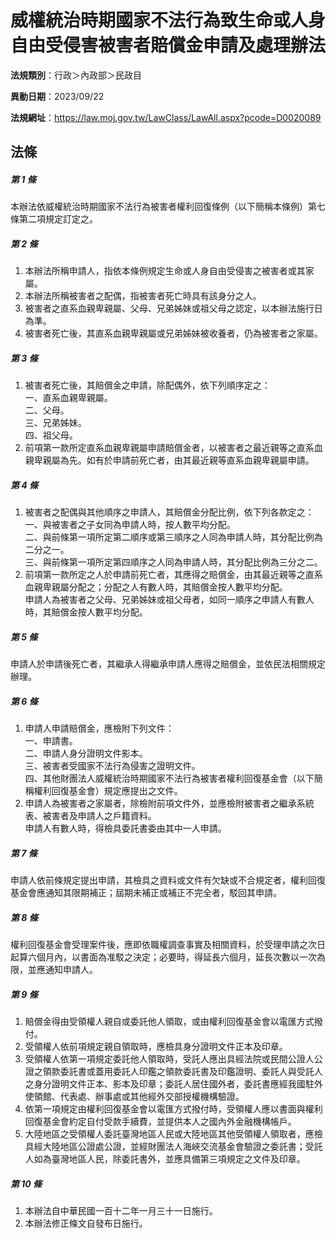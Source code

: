 # 威權統治時期國家不法行為致生命或人身自由受侵害被害者賠償金申請及處理辦法

**法規類別**：行政＞內政部＞民政目

**異動日期**：2023/09/22  

**法規網址**：https://law.moj.gov.tw/LawClass/LawAll.aspx?pcode=D0020089





## 法條
##### 第 1 條
本辦法依威權統治時期國家不法行為被害者權利回復條例（以下簡稱本條例）第七條第二項規定訂定之。

##### 第 2 條
1. 本辦法所稱申請人，指依本條例規定生命或人身自由受侵害之被害者或其家屬。
1. 本辦法所稱被害者之配偶，指被害者死亡時具有該身分之人。
1. 被害者之直系血親卑親屬、父母、兄弟姊妹或祖父母之認定，以本辦法施行日為準。
1. 被害者死亡後，其直系血親卑親屬或兄弟姊妹被收養者，仍為被害者之家屬。

##### 第 3 條
1. 被害者死亡後，其賠償金之申請，除配偶外，依下列順序定之：  
一、直系血親卑親屬。  
二、父母。  
三、兄弟姊妹。  
四、祖父母。
1. 前項第一款所定直系血親卑親屬申請賠償金者，以被害者之最近親等之直系血親卑親屬為先。如有於申請前死亡者，由其最近親等直系血親卑親屬申請。

##### 第 4 條
1. 被害者之配偶與其他順序之申請人，其賠償金分配比例，依下列各款定之：  
一、與被害者之子女同為申請人時，按人數平均分配。  
二、與前條第一項所定第二順序或第三順序之人同為申請人時，其分配比例為二分之一。  
三、與前條第一項所定第四順序之人同為申請人時，其分配比例為三分之二。
1. 前項第一款所定之人於申請前死亡者，其應得之賠償金，由其最近親等之直系血親卑親屬分配之；分配之人有數人時，其賠償金按人數平均分配。  
申請人為被害者之父母、兄弟姊妹或祖父母者，如同一順序之申請人有數人時，其賠償金按人數平均分配。

##### 第 5 條
申請人於申請後死亡者，其繼承人得繼承申請人應得之賠償金，並依民法相關規定辦理。

##### 第 6 條
1. 申請人申請賠償金，應檢附下列文件：  
一、申請書。  
二、申請人身分證明文件影本。  
三、被害者受國家不法行為侵害之證明文件。  
四、其他財團法人威權統治時期國家不法行為被害者權利回復基金會（以下簡稱權利回復基金會）規定應提出之文件。
1. 申請人為被害者之家屬者，除檢附前項文件外，並應檢附被害者之繼承系統表、被害者及申請人之戶籍資料。  
申請人有數人時，得檢具委託書委由其中一人申請。

##### 第 7 條
申請人依前條規定提出申請，其檢具之資料或文件有欠缺或不合規定者，權利回復基金會應通知其限期補正；屆期未補正或補正不完全者，駁回其申請。

##### 第 8 條
權利回復基金會受理案件後，應即依職權調查事實及相關資料，於受理申請之次日起算六個月內，以書面為准駁之決定；必要時，得延長六個月，延長次數以一次為限，並應通知申請人。

##### 第 9 條
1. 賠償金得由受領權人親自或委託他人領取，或由權利回復基金會以電匯方式撥付。
1. 受領權人依前項規定親自領取時，應檢具身分證明文件正本及印章。
1. 受領權人依第一項規定委託他人領取時，受託人應出具經法院或民間公證人公證之領款委託書或蓋用委託人印鑑之領款委託書及印鑑證明、委託人與受託人之身分證明文件正本、影本及印章；委託人居住國外者，委託書應經我國駐外使領館、代表處、辦事處或其他經外交部授權機構驗證。
1. 依第一項規定由權利回復基金會以電匯方式撥付時，受領權人應以書面與權利回復基金會約定自付受款手續費，並提供本人之國內外金融機構帳戶。
1. 大陸地區之受領權人委託臺灣地區人民或大陸地區其他受領權人領取者，應檢具經大陸地區公證處公證，並經財團法人海峽交流基金會驗證之委託書；受託人如為臺灣地區人民，除委託書外，並應具備第三項規定之文件及印章。

##### 第 10 條
1. 本辦法自中華民國一百十二年一月三十一日施行。
1. 本辦法修正條文自發布日施行。


